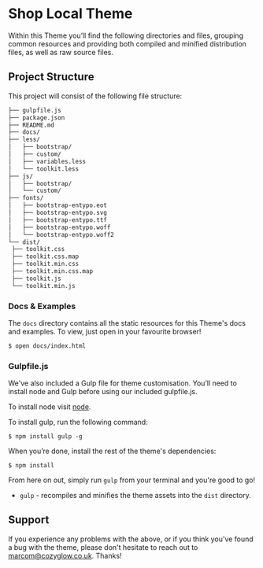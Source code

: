 # Shop Local Theme
Within this Theme you’ll find the following directories and files, grouping common resources and providing both compiled and minified distribution files, as well as raw source files.

## Project Structure
This project will consist of the following file structure:
```bash
├── gulpfile.js
├── package.json
├── README.md
├── docs/
├── less/
│   ├── bootstrap/
│   ├── custom/
│   ├── variables.less
│   └── toolkit.less
├── js/
│   ├── bootstrap/
│   └── custom/
├── fonts/
│   ├── bootstrap-entypo.eot
│   ├── bootstrap-entypo.svg
│   ├── bootstrap-entypo.ttf
│   ├── bootstrap-entypo.woff
│   └── bootstrap-entypo.woff2
└── dist/
 ├── toolkit.css
 ├── toolkit.css.map
 ├── toolkit.min.css
 ├── toolkit.min.css.map
 ├── toolkit.js
 └── toolkit.min.js
```

### Docs & Examples
The `docs` directory contains all the static resources for this Theme's docs and examples. To view, just open in your favourite browser!

```bash
$ open docs/index.html
```

### Gulpfile.js
We've also included a Gulp file for theme customisation. You’ll need to install node and Gulp before using our included gulpfile.js.

To install node visit [node][node-download].

To install gulp, run the following command:
```
$ npm install gulp -g
```

When you’re done, install the rest of the theme's dependencies:
```
$ npm install
```

From here on out, simply run `gulp` from your terminal and you're good to go!

* `gulp` - recompiles and minifies the theme assets into the `dist` directory.

## Support

If you experience any problems with the above, or if you think you've found a bug with the theme, please don't hesitate to reach out to marcom@cozyglow.co.uk. Thanks!

[node-download]: https://nodejs.org/download
